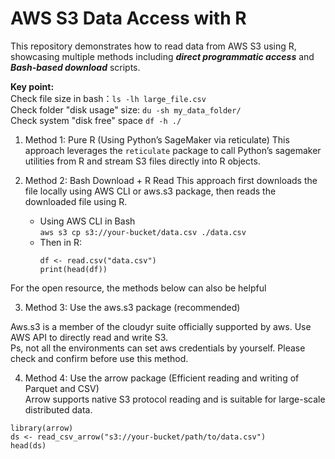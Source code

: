 # AWS S3 Data Access with R
This repository demonstrates how to read data from AWS S3 using R, showcasing multiple methods including **_direct programmatic access_** and **_Bash-based download_** scripts.<br>

**Key point:** <br>
Check file size in bash：`ls -lh large_file.csv` <br>
Check folder "disk usage" size: `du -sh my_data_folder/`<br>
Check system "disk free" space `df -h ./`<br>

1. Method 1: Pure R (Using Python’s SageMaker via reticulate)
This approach leverages the `reticulate` package to call Python’s sagemaker utilities from R and stream S3 files directly into R objects.<br>


2. Method 2: Bash Download + R Read
This approach first downloads the file locally using AWS CLI or aws.s3 package, then reads the downloaded file using R.<br>

     - Using AWS CLI in Bash<br>
   `aws s3 cp s3://your-bucket/data.csv ./data.csv`
     - Then in R:<br>
          ```
          df <- read.csv("data.csv")
          print(head(df)) 
          ```


For the open resource, the methods below can also be helpful<br>

3. Method 3: Use the aws.s3 package (recommended)

Aws.s3 is a member of the cloudyr suite officially supported by aws. Use AWS API to directly read and write S3. <br>
Ps, not all the environments can set aws credentials by yourself. Please check and confirm before use this method.<br>


4. Method 4: Use the arrow package (Efficient reading and writing of Parquet and CSV)<br>
Arrow supports native S3 protocol reading and is suitable for large-scale distributed data.<br>
```
library(arrow)
ds <- read_csv_arrow("s3://your-bucket/path/to/data.csv")
head(ds)
```

